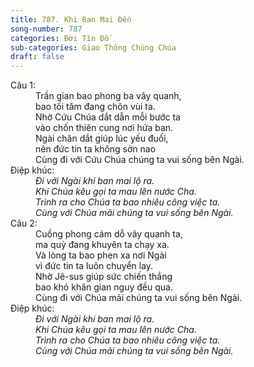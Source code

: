 ```yaml
---
title: 787. Khi Ban Mai Đến
song-number: 787
categories: Đời Tín Đồ
sub-categories: Giao Thông Chùng Chúa
draft: false
---
```

<dl><dt>Câu 1:</dt><dd data-verse="1">Trần gian bao phong ba vây quanh, <br/>bao tối tăm đang chôn vùi ta. <br/>Nhờ Cứu Chúa dắt dẫn mỗi bước ta <br/>vào chốn thiên cung nơi hứa ban. <br/>Ngài chăn dắt giúp lúc yếu đuối, <br/>nên đức tin ta không sờn nao <br/>Cùng đi với Cứu Chúa chúng ta vui sống bên Ngài. </dd><dt>Điệp khúc:</dt><dd data-chorus="1"><em>Đi với Ngài khi ban mai lộ ra. <br/>Khi Chúa kêu gọi ta mau lên nước Cha. <br/>Trình ra cho Chúa ta bao nhiêu công việc ta. <br/>Cùng với Chúa mãi chúng ta vui sống bên Ngài. </em></dd><dt>Câu 2:</dt><dd data-verse="2">Cuồng phong cám dỗ vây quanh ta, <br/>ma quỷ đang khuyên ta chạy xa. <br/>Và lòng ta bao phen xa nơi Ngài <br/>vì đức tin ta luôn chuyển lay. <br/>Nhờ Jê-sus giúp sức chiến thắng <br/>bao khó khăn gian nguy đều qua. <br/>Cùng đi với Chúa mãi chúng ta vui sống bên Ngài. </dd><dt>Điệp khúc:</dt><dd data-chorus="1"><em>Đi với Ngài khi ban mai lộ ra. <br/>Khi Chúa kêu gọi ta mau lên nước Cha. <br/>Trình ra cho Chúa ta bao nhiêu công việc ta. <br/>Cùng với Chúa mãi chúng ta vui sống bên Ngài. </em></dd></dl>